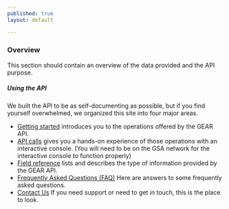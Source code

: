```yaml
---
published: true
layout: default

---
```

### Overview

This section should contain an overview of the data provided and the API purpose.


##### Using the API
We built the API to be as self-documenting as possible, but if you find yourself overwhelmed, we organized this site into four major areas.

- [Getting started](getting_started.html) introduces you to the operations offered by the GEAR API.
- [API calls](console/) gives you a hands-on experience of those operations with an interactive console. (You will need to be on the GSA network for the interactive console to function properly)
- [Field reference](fields.html) lists and describes the type of information provided by the GEAR API.
- [Frequently Asked Questions (FAQ)](FAQ.html) Here are answers to some frequently asked questions.
- [Contact Us](contact_us.html) If you need support or need to get in touch, this is the place to look.


<body id="overview"></body>
